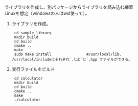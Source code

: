 ライブラリを作成し、別パッケージからライブラリを読み込む練習  
Linuxを想定（windowsの人はwsl使って）。
1. ライブラリを作成。

        cd sample_library
        mkdir build
        cd build
        cmake ..
        make
        sudo make install                #/usr/local/lib, /usr/local/includeにそれぞれ`.lib`と`.hpp`ファイルができる。

2. 実行ファイルをビルド

        cd calculator
        mkdir build
        cd build
        cmake ..
        make
        ./calculator
